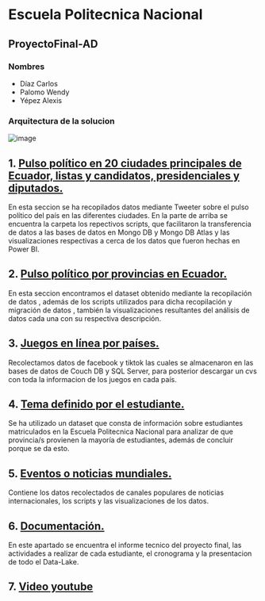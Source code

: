 # Escuela Politecnica Nacional
## ProyectoFinal-AD
### Nombres 
- Díaz Carlos
- Palomo Wendy
- Yépez Alexis

### Arquitectura de la solucion
![image](https://user-images.githubusercontent.com/58042087/133706443-18c84408-2c39-42bc-9f95-2ff139ec375c.png)


## 1. [Pulso político en 20 ciudades principales de Ecuador, listas y candidatos, presidenciales y diputados.](1.%20Pulso%20político%2020%20ciudades%20Ecuador)
En esta seccion se ha recopilados datos mediante Tweeter sobre el pulso político del país en las diferentes ciudades. En la parte de arriba se encuentra la carpeta los repectivos scripts, que facilitaron la transferencia de datos a las bases de datos en Mongo DB y Mongo DB Atlas y las visualizaciones respectivas a cerca de los datos que fueron hechas en Power BI.

## 2. [Pulso político por provincias en Ecuador.](2%20Pulso%20politico%20en%20provincias)
En esta seccion encontramos el dataset obtenido mediante la recopilación de datos , además de los scripts utilizados para dicha recopilación y migración de datos , también la visualizaciones resultantes del análisis de datos cada una con su respectiva descripción.

## 3. [Juegos en línea por países.](3%20Juegos%20en%20linea)
Recolectamos datos de facebook y tiktok las cuales se almacenaron en las bases de datos de Couch DB y SQL Server, para posterior descargar un cvs con toda la informacion de los juegos en cada país.

## 4. [Tema definido por el estudiante.](4%20Tema%20elegido%20por%20Estudiante)
Se ha utilizado un dataset que consta de información sobre estudiantes matriculados en la Escuela Politecnica Nacional para analizar de que provincia/s provienen la mayoría de estudiantes, además de concluir porque se da esto.

## 5. [Eventos o noticias mundiales.](5%20Eventos%20o%20noticias%20mundiales)
Contiene los datos recolectados de canales populares de noticias internacionales, los scripts y las visualizaciones de los datos.

## 6. [Documentación.](Documentacion)
En este apartado se encuentra el informe tecnico del proyecto final, las actividades a realizar de cada estudiante, el cronograma y la presentacion de todo el Data-Lake.

## 7. [Video youtube](https://youtu.be/yPs9caaeNo0)

